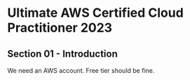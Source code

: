 # Ultimate AWS Certified Cloud Practitioner 2023

## Section 01 - Introduction

We need an AWS account. Free tier should be fine.
